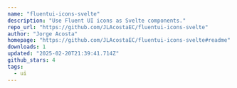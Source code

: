 ```yaml
---
name: "fluentui-icons-svelte"
description: "Use Fluent UI icons as Svelte components."
repo_url: "https://github.com/JLAcostaEC/fluentui-icons-svelte"
author: "Jorge Acosta"
homepage: "https://github.com/JLAcostaEC/fluentui-icons-svelte#readme"
downloads: 1
updated: "2025-02-20T21:39:41.714Z"
github_stars: 4
tags: 
  - ui
---
```

